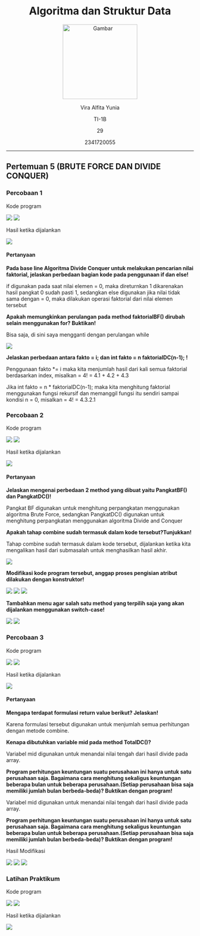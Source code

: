 <div align="center">

# Algoritma dan Struktur Data

<img src="https://static.wikia.nocookie.net/logopedia/images/8/8a/Politeknik_Negeri_Malang.png/revision/latest?cb=20190922202558" alt="Gambar" style="height: 200px">

<p>Vira Alfita Yunia</p>
<p>TI-1B</p>
<p>29</p>
<p>2341720055</p>

</div>

<hr>

## Pertemuan 5 (BRUTE FORCE DAN DIVIDE CONQUER)

### Percobaan 1

<p>Kode program</p>
<img src="gambar/Kode Percobaan 1.png">
<img src="gambar/Kode Percobaan 1(2).png">
<p>Hasil ketika dijalankan</p>
<img src="gambar/Hasil Percobaan 1.png">

#### Pertanyaan

<strong><p>Pada base line Algoritma Divide Conquer untuk melakukan pencarian nilai faktorial, jelaskan
perbedaan bagian kode pada penggunaan if dan else!<p></strong>

<p>if digunakan pada saat nilai elemen = 0, maka direturnkan 1 dikarenakan hasil pangkat 0 sudah pasti 1, sedangkan else digunakan jika nilai tidak sama dengan = 0, maka dilakukan operasi faktorial dari nilai elemen tersebut</p>

<strong><p>Apakah memungkinkan perulangan pada method faktorialBF() dirubah selain menggunakan for? Buktikan!<p></strong>

<p>Bisa saja, di sini saya mengganti dengan perulangan while</p>
<img src="gambar/Modifikasi For.png">

<strong><p>Jelaskan perbedaan antara fakto = i; dan int fakto = n faktorialDC(n-1); !<p></strong>

<p>Penggunaan fakto *= i maka kita menjumlah hasil dari kali semua faktorial berdasarkan index, misalkan = 4! = 4.1 + 4.2 + 4.3</p>
<p>Jika int fakto = n * faktorialDC(n-1); maka kita menghitung faktorial menggunakan fungsi rekursif dan memanggil fungsi itu sendiri sampai kondisi n = 0, misalkan = 4! = 4.3.2.1</p>

### Percobaan 2

<p>Kode program</p>
<img src="gambar/Kode Percobaan 2.png">
<img src="gambar/Kode Percobaan 2(2).png">
<p>Hasil ketika dijalankan</p>
<img src="gambar/Hasil Percobaan 2.png">

#### Pertanyaan

<strong><p>Jelaskan mengenai perbedaan 2 method yang dibuat yaitu PangkatBF() dan PangkatDC()!<p></strong>

<p>Pangkat BF digunakan untuk menghitung perpangkatan menggunakan algoritma Brute Force, sedangkan PangkatDC() digunakan untuk menghitung perpangkatan menggunakan algoritma Divide and Conquer</p>

<strong><p>Apakah tahap combine sudah termasuk dalam kode tersebut?Tunjukkan!<p></strong>

<p>Tahap combine sudah termasuk dalam kode tersebut, dijalankan ketika kita mengalikan hasil dari submasalah untuk menghasilkan hasil akhir.</p>
<img src="gambar/Combine.png">

<strong><p>Modifikasi kode program tersebut, anggap proses pengisian atribut dilakukan dengan konstruktor!<p></strong>
<img src="gambar/Konstruktor.png">
<img src="gambar/KonstruktorMain.png">
<img src="gambar/Hasil Modifikasi Konstruktor.png">

<strong><p>Tambahkan menu agar salah satu method yang terpilih saja yang akan dijalankan menggunakan switch-case!<p></strong>
<img src="gambar/Modifikasi Switch Case.png">
<img src="gambar/Hasil Modifikasi Switch Case.png">

### Percobaan 3

<p>Kode program</p>
<img src="gambar/Kode Percobaan 3.png">
<img src="gambar/Kode Percobaan 3(2).png">
<p>Hasil ketika dijalankan</p>
<img src="gambar/Hasil Percobaan 3.png">

#### Pertanyaan

<strong><p>Mengapa terdapat formulasi return value berikut? Jelaskan!<p></strong>

<p>Karena formulasi tersebut digunakan untuk menjumlah semua perhitungan dengan metode combine.</p>

<strong><p>Kenapa dibutuhkan variable mid pada method TotalDC()?<p></strong>

<p>Variabel mid digunakan untuk menandai nilai tengah dari hasil divide pada array.</p>

<strong><p>Program perhitungan keuntungan suatu perusahaan ini hanya untuk satu perusahaan saja.
Bagaimana cara menghitung sekaligus keuntungan beberapa bulan untuk beberapa
perusahaan.(Setiap perusahaan bisa saja memiliki jumlah bulan berbeda-beda)? Buktikan
dengan program!<p></strong>

<p>Variabel mid digunakan untuk menandai nilai tengah dari hasil divide pada array.</p>

<strong><p>Program perhitungan keuntungan suatu perusahaan ini hanya untuk satu perusahaan saja.
Bagaimana cara menghitung sekaligus keuntungan beberapa bulan untuk beberapa
perusahaan.(Setiap perusahaan bisa saja memiliki jumlah bulan berbeda-beda)? Buktikan
dengan program!<p></strong>

<p>Hasil Modifikasi</p>
<img src="gambar/Modifikasi 3.png">
<img src="gambar/Modifikasi 3 (1).png">
<img src="gambar/Hasil Modifikasi 3.png">

### Latihan Praktikum

<p>Kode program</p>
<img src="gambar/Latihan Praktikum 1.png">
<img src="gambar/Latihan Praktikum 2.png">
<p>Hasil ketika dijalankan</p>
<img src="gambar/Hasil Latihan Praktikum.png">
